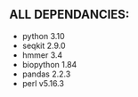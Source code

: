 ## ALL DEPENDANCIES:
- python 3.10
- seqkit 2.9.0
- hmmer 3.4
- biopython 1.84
- pandas 2.2.3
- perl v5.16.3

